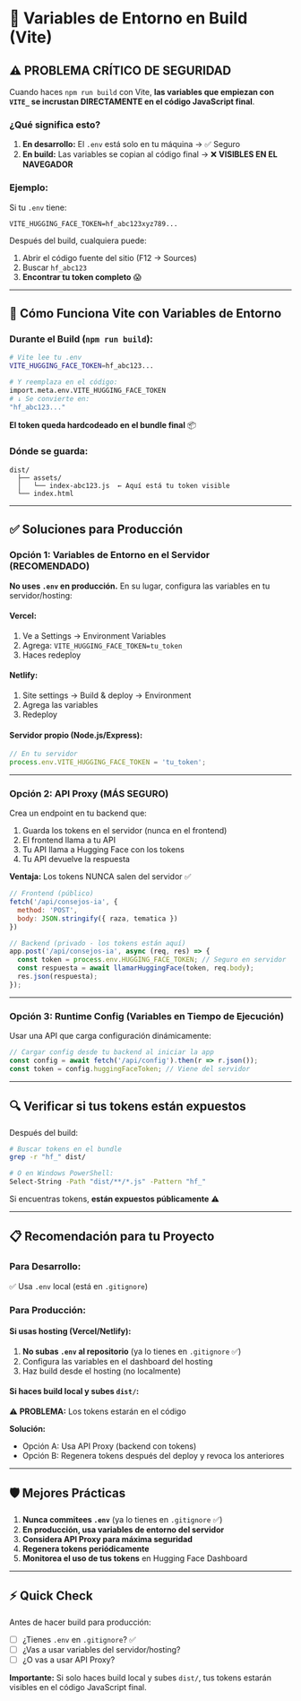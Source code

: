 # 🔐 Variables de Entorno en Build (Vite)

## ⚠️ **PROBLEMA CRÍTICO DE SEGURIDAD**

Cuando haces `npm run build` con Vite, **las variables que empiezan con `VITE_` se incrustan DIRECTAMENTE en el código JavaScript final**.

### **¿Qué significa esto?**

1. **En desarrollo:** El `.env` está solo en tu máquina → ✅ Seguro
2. **En build:** Las variables se copian al código final → ❌ **VISIBLES EN EL NAVEGADOR**

### **Ejemplo:**

Si tu `.env` tiene:
```env
VITE_HUGGING_FACE_TOKEN=hf_abc123xyz789...
```

Después del build, cualquiera puede:
1. Abrir el código fuente del sitio (F12 → Sources)
2. Buscar `hf_abc123`
3. **Encontrar tu token completo** 😱

---

## 🎯 **Cómo Funciona Vite con Variables de Entorno**

### **Durante el Build (`npm run build`):**

```bash
# Vite lee tu .env
VITE_HUGGING_FACE_TOKEN=hf_abc123...

# Y reemplaza en el código:
import.meta.env.VITE_HUGGING_FACE_TOKEN
# ↓ Se convierte en:
"hf_abc123..."
```

**El token queda hardcodeado en el bundle final** 📦

### **Dónde se guarda:**

```
dist/
  ├── assets/
  │   └── index-abc123.js  ← Aquí está tu token visible
  └── index.html
```

---

## ✅ **Soluciones para Producción**

### **Opción 1: Variables de Entorno en el Servidor (RECOMENDADO)**

**No uses `.env` en producción.** En su lugar, configura las variables en tu servidor/hosting:

#### **Vercel:**
1. Ve a Settings → Environment Variables
2. Agrega: `VITE_HUGGING_FACE_TOKEN=tu_token`
3. Haces redeploy

#### **Netlify:**
1. Site settings → Build & deploy → Environment
2. Agrega las variables
3. Redeploy

#### **Servidor propio (Node.js/Express):**
```javascript
// En tu servidor
process.env.VITE_HUGGING_FACE_TOKEN = 'tu_token';
```

---

### **Opción 2: API Proxy (MÁS SEGURO)**

Crea un endpoint en tu backend que:
1. Guarda los tokens en el servidor (nunca en el frontend)
2. El frontend llama a tu API
3. Tu API llama a Hugging Face con los tokens
4. Tu API devuelve la respuesta

**Ventaja:** Los tokens NUNCA salen del servidor ✅

```javascript
// Frontend (público)
fetch('/api/consejos-ia', {
  method: 'POST',
  body: JSON.stringify({ raza, tematica })
})

// Backend (privado - los tokens están aquí)
app.post('/api/consejos-ia', async (req, res) => {
  const token = process.env.HUGGING_FACE_TOKEN; // Seguro en servidor
  const respuesta = await llamarHuggingFace(token, req.body);
  res.json(respuesta);
});
```

---

### **Opción 3: Runtime Config (Variables en Tiempo de Ejecución)**

Usar una API que carga configuración dinámicamente:

```javascript
// Cargar config desde tu backend al iniciar la app
const config = await fetch('/api/config').then(r => r.json());
const token = config.huggingFaceToken; // Viene del servidor
```

---

## 🔍 **Verificar si tus tokens están expuestos**

Después del build:

```bash
# Buscar tokens en el bundle
grep -r "hf_" dist/

# O en Windows PowerShell:
Select-String -Path "dist/**/*.js" -Pattern "hf_"
```

Si encuentras tokens, **están expuestos públicamente** ⚠️

---

## 📋 **Recomendación para tu Proyecto**

### **Para Desarrollo:**
✅ Usa `.env` local (está en `.gitignore`)

### **Para Producción:**

#### **Si usas hosting (Vercel/Netlify):**
1. **No subas `.env` al repositorio** (ya lo tienes en `.gitignore` ✅)
2. Configura las variables en el dashboard del hosting
3. Haz build desde el hosting (no localmente)

#### **Si haces build local y subes `dist/`:**
⚠️ **PROBLEMA:** Los tokens estarán en el código

**Solución:**
- Opción A: Usa API Proxy (backend con tokens)
- Opción B: Regenera tokens después del deploy y revoca los anteriores

---

## 🛡️ **Mejores Prácticas**

1. **Nunca commitees `.env`** (ya lo tienes en `.gitignore` ✅)
2. **En producción, usa variables de entorno del servidor**
3. **Considera API Proxy para máxima seguridad**
4. **Regenera tokens periódicamente**
5. **Monitorea el uso de tus tokens** en Hugging Face Dashboard

---

## ⚡ **Quick Check**

Antes de hacer build para producción:

- [ ] ¿Tienes `.env` en `.gitignore`? ✅
- [ ] ¿Vas a usar variables del servidor/hosting? 
- [ ] ¿O vas a usar API Proxy?

**Importante:** Si solo haces build local y subes `dist/`, tus tokens estarán visibles en el código JavaScript final.

